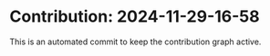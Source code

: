 # Contribution: 2024-11-29-16-58
This is an automated commit to keep the contribution graph active.
